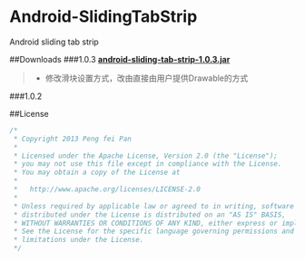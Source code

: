 Android-SlidingTabStrip
===============

Android sliding tab strip

##Downloads
###1.0.3 **[android-sliding-tab-strip-1.0.3.jar](https://github.com/xiaopansky/Android-SlidingTabStrip/raw/master/releases/android-sliding-tab-strip-1.0.3.jar)**
>* 修改滑块设置方式，改由直接由用户提供Drawable的方式

###1.0.2

##License
```java
/*
 * Copyright 2013 Peng fei Pan
 * 
 * Licensed under the Apache License, Version 2.0 (the "License");
 * you may not use this file except in compliance with the License.
 * You may obtain a copy of the License at
 * 
 *   http://www.apache.org/licenses/LICENSE-2.0
 * 
 * Unless required by applicable law or agreed to in writing, software
 * distributed under the License is distributed on an "AS IS" BASIS,
 * WITHOUT WARRANTIES OR CONDITIONS OF ANY KIND, either express or implied.
 * See the License for the specific language governing permissions and
 * limitations under the License.
 */
```
